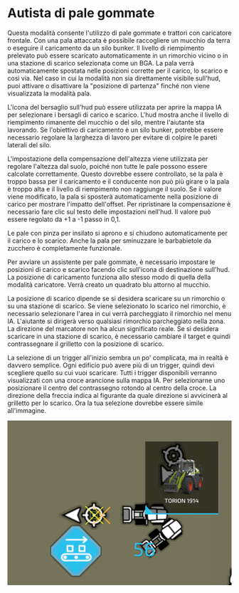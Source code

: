 # Autista di pale gommate


Questa modalità consente l'utilizzo di pale gommate e trattori con caricatore frontale.
Con una pala attaccata è possibile raccogliere un mucchio da terra o eseguire il caricamento da un silo bunker.
Il livello di riempimento prelevato può essere scaricato automaticamente in un rimorchio vicino o in una stazione di scarico selezionata come un BGA.
La pala verrà automaticamente spostata nelle posizioni corrette per il carico, lo scarico e così via.
Nel caso in cui la modalità non sia direttamente visibile sull'hud, puoi attivare o disattivare la "posizione di partenza" finché non viene visualizzata la modalità pala.

L'icona del bersaglio sull'hud può essere utilizzata per aprire la mappa IA per selezionare i bersagli di carico e scarico.
L'hud mostra anche il livello di riempimento rimanente del mucchio o del silo, mentre l'aiutante sta lavorando.
Se l'obiettivo di caricamento è un silo bunker, potrebbe essere necessario regolare la larghezza di lavoro per evitare di colpire le pareti laterali del silo.
      
L'impostazione della compensazione dell'altezza viene utilizzata per regolare l'altezza dal suolo, poiché non tutte le pale possono essere calcolate correttamente.
Questo dovrebbe essere controllato, se la pala è troppo bassa per il caricamento e il conducente non può più girare o la pala è troppo alta e il livello di riempimento non raggiunge il suolo.
Se il valore viene modificato, la pala si sposterà automaticamente nella posizione di carico per mostrare l'impatto dell'offset.
Per ripristinare la compensazione è necessario fare clic sul testo delle impostazioni nell'hud. Il valore può essere regolato da +1 a -1 passo in 0,1.

Le pale con pinza per insilato si aprono e si chiudono automaticamente per il carico e lo scarico.
Anche la pala per sminuzzare le barbabietole da zucchero è completamente funzionale.



Per avviare un assistente per pale gommate, è necessario impostare le posizioni di carico e scarico facendo clic sull'icona di destinazione sull'hud.
La posizione di caricamento funziona allo stesso modo di quella della modalità caricatore. Verrà creato un quadrato blu attorno al mucchio.

La posizione di scarico dipende se si desidera scaricare su un rimorchio o su una stazione di scarico.
Se viene selezionato lo scarico nel rimorchio, è necessario selezionare l'area in cui verrà parcheggiato il rimorchio nel menu IA.
L'aiutante si dirigerà verso qualsiasi rimorchio parcheggiato nella zona. La direzione del marcatore non ha alcun significato reale.
Se si desidera scaricare in una stazione di scarico, è necessario cambiare il target e quindi contrassegnare il grilletto con la posizione di scarico.



La selezione di un trigger all'inizio sembra un po' complicata, ma in realtà è davvero semplice.
Ogni edificio può avere più di un trigger, quindi devi scegliere quello su cui vuoi scaricare.
Tutti i trigger disponibili verranno visualizzati con una croce arancione sulla mappa IA.
Per selezionarne uno posizionare il centro del contrassegno rotondo al centro della croce.
La direzione della freccia indica al figurante da quale direzione si avvicinerà al grilletto per lo scarico.
Ora la tua selezione dovrebbe essere simile all'immagine.


![Image](https://raw.githubusercontent.com/Jan2903/CourseplayHelp/refs/heads/main/translation_data/shovelloadertrigger_0_0_830_610.png)

